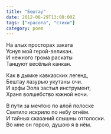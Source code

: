 ```yaml
---
title: "Бештау"
date: 2012-08-29T13:08:00Z
tags: ["красота", "стихи"]
category: poem
---
```


На алых просторах заката  
Уснул мой герой-великан.  
И нежного грома раскаты  
Танцуют весёлый канкан.

Как в дымке кавказских легенд,  
Бештау лазурью укутаны очи.  
И арфы Эола застыл инструмент,  
Храня волшебство южной ночи.

В пути за мечтою по алой полоске  
Светило искрило по небу огнём.  
И тайных сказаний слышны отголоски.  
Во мне он горою, душою я в нём.



